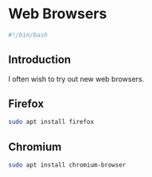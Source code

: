 # Web Browsers

```bash
#!/bin/bash
```

## Introduction
I often wish to try out new web browsers.

## Firefox

```bash
sudo apt install firefox
```

## Chromium

```bash
sudo apt install chromium-browser
```

